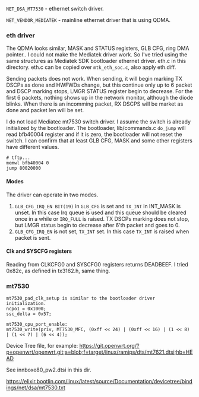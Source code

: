 `NET_DSA_MT7530` - ethernet switch driver.

`NET_VENDOR_MEDIATEK` - mainline ethernet driver that is using QDMA.

### eth driver

The QDMA looks similar, MASK and STATUS registers, GLB CFG, ring DMA pointer.. I could not make the Mediatek driver work. So I've tried using the same structures as Mediatek SDK bootloader ethernet driver. eth.c in this directory. eth.c can be copied over `mtk_eth_soc.c`, also apply eth.diff.

Sending packets does not work. When sending, it will begin marking TX DSCPs as done and HWFWDs change, but this continue only up to 6 packet and DSCP marking stops, LMGR STATUS register begin to decrease. For the first 6 packets, nothing shows up in the network monitor, although the diode blinks.
When there is an incomming packet, RX DSCPS will be market as done and packet len will be set.

I do not load Mediatec mt7530 switch driver. I assume the switch is already initialized by the bootloader. The bootloader, lib/commands.c `do_jump` will read bfb40004 register and if it is zero, the bootloader will not reset the switch. I can confirm that at least GLB CFG, MASK and some other registers have different values.

```
# tftp...
memwl bfb40004 0
jump 80020000
```

#### Modes

The driver can operate in two modes. 

1. `GLB_CFG_IRQ_EN BIT(19)` in `GLB_CFG` is set and `TX_INT` in INT_MASK is unset. In this case Irq queue is used and this queue should be cleared once in a while or `IRQ_FULL` is raised. TX DSCPs marking does not stop, but LMGR status begin to decrease after 6'th packet and goes to 0.
2. `GLB_CFG_IRQ_EN` is not set, `TX_INT` set. In this case `TX_INT` is raised when packet is sent.

#### Clk and SYSCFG registers

Reading from CLKCFG0 and SYSCFG0 registers returns DEADBEEF. I tried 0x82c, as defined in tx3162.h, same thing.

### mt7530

```
mt7530_pad_clk_setup is similar to the bootloader driver initialization. 
ncpo1 = 0x1000;
ssc_delta = 0x57;
```

```
mt7530_cpu_port_enable:
mt7530_write(priv, MT7530_MFC, (0xff << 24) | (0xff << 16) | (1 << 8) | (1 << 7) | (6 << 4));
```


Device Tree file, for example: https://git.openwrt.org/?p=openwrt/openwrt.git;a=blob;f=target/linux/ramips/dts/mt7621.dtsi;hb=HEAD

See innboxe80_pw2.dtsi in this dir.

https://elixir.bootlin.com/linux/latest/source/Documentation/devicetree/bindings/net/dsa/mt7530.txt
